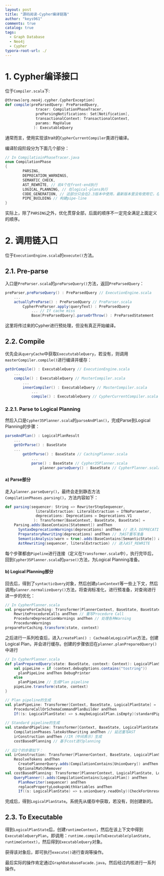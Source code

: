 ```yaml
---
layout: post
title: "源码阅读-Cypher编译链路"
author: "keys961"
comments: true
catalog: true
tags:
  - Graph Database
  - Neo4j
  - Cypher 
typora-root-url: ./
---
```


# 1. Cypher编译接口

位于`Compiler.scala`下:

```scala
@throws[org.neo4j.cypher.CypherException]
def compile(preParsedQuery: PreParsedQuery,
              tracer: CompilationPhaseTracer,
              preParsingNotifications: Set[Notification],
              transactionalContext: TransactionalContext,
              params: MapValue
             ): ExecutableQuery
```

通常而言，使用实现该trait的`CypherCurrentCompiler`类进行编译。

编译阶段阶段分为下面几个部分：

```java
// In CompilatioinPhaseTracer.java
enum CompilationPhase
{
        PARSING,
        DEPRECATION_WARNINGS,
        SEMANTIC_CHECK,
        AST_REWRITE, // 前4个在front-end执行
        LOGICAL_PLANNING, // 在logical-plans执行
        CODE_GENERATION, // 这部分只会在2.3版本中使用，最新版本里没有使用它，在neo4j-cypher模块的helper.scala中使用
        PIPE_BUILDING // 构建pipe-line
}
```

实际上，除了`PARSING`之外，优化贯穿全部，后面的顺序不一定完全满足上面定义的顺序。

# 2. 调用链入口

位于`ExecutionEngine.scala`的`execute()`方法。

## 2.1. Pre-parse

入口是`PreParser.scala`的`preParseQuery()`方法，返回`PreParsedQuery`：

```scala
preParser,preParseQuery() : PreParsedQuery // ExecutionEngine.scala
	...
    actuallyPreParse() : PreParsedQuery // PreParser.scala
        CypherPreParser.apply(queryText) : PreParsedQuery
            ... // If cache miss
            Base[PreParsedQuery].parseOrThrow() : PreParsedStatement
```

这里将传过来的Cypher进行预处理，但没有真正开始编译。

## 2.2. Compile

优先会从`queryCache`中获取`ExecututableQuery`，若没有，则调用`masterCompiler.compile()`进行编译并缓存：

```scala
getOrCompile() : ExecutableQuery // ExecutionEngine.scala
    ...
    compile() : ExecutableQuery // MasterCompiler.scala
        ...
        innerCompiler() : ExecutableQuery // MasterCompiler.scala
            ...
            compile() : ExecutableQuery // CypherCurrentCompiler.scala
```

### 2.2.1. Parse to Logical Planning

然后入口是`Cypher35Planner.scala`的`parseAndPlan()`，完成Parse到Logical Planning的步骤：

```scala
parseAndPlan() : LogicalPlanResult
    ...
    getOrParse() : BaseState
    ...
        getOrParse() : BaseState // CachingPlanner.scala
            ...
            parse() : BaseState // Cypher35Planner.scala
                planner.parseQuery() : BaseState // CypherPlanner.scala
```

#### a) Parse部分

走入`planner.parseQuery()`，最终会走到静态方法`CompilationPhases.parsing()`，方法内容如下：

```scala
def parsing(sequencer: String => RewriterStepSequencer,
              literalExtraction: LiteralExtraction = IfNoParameter,
              deprecations: Deprecations = Deprecations.V1
             ): Transformer[BaseContext, BaseState, BaseState] =
    Parsing.adds(BaseContains[Statement]) andThen 
      SyntaxDeprecationWarnings(deprecations) andThen // 进入 DEPRECATION_WARNINGS 
      PreparatoryRewriting(deprecations) andThen // 为AST重写准备
      SemanticAnalysis(warn = true).adds(BaseContains[SemanticState]) andThen // 进入 SEMANTIC_CHECK
      AstRewriting(sequencer, literalExtraction) // 进入AST_REWRITE
```

每个步骤都由`Pipeline`进行连接（定义在`Transformer.scala`中），执行完毕后，回到`Cypher35Planner.scala`的`parse()`方法，为Logical Planning准备。

#### b) Logical Planning部分

回去后，得到了`syntacticQuery`对象，然后创建`planContext`等一些上下文，然后调用`planner.normalizeQuery()`方法，将查询标准化，进行预准备，对查询进行进一步的优化：

```scala
// In CypherPlanner.scala
val prepareForCaching: Transformer[PlannerContext, BaseState, BaseState] =
    RewriteProcedureCalls andThen // 重写Procedure Call 
    ProcedureDeprecationWarnings andThen // 处理各种Warning
    ProcedureWarnings
prepareForCaching.transform(state, context)
```

之后进行一系列检查后，进入`createPlan() : CacheableLogicalPlan`方法，创建Logical Plan，并会进行缓存。创建的步骤依旧在`planner.planPreparedQuery()`中进行

```scala
// In CypherPlanner.scala
def planPreparedQuery(state: BaseState, context: Context): LogicalPlanState = {
    val pipeLine = if (context.debugOptions.contains("tostring"))
      planPipeLine andThen DebugPrinter
    else
      planPipeLine // 生成Plan pipeline
    pipeLine.transform(state, context)
}

// Plan pipeline的生成
val planPipeLine: Transformer[Context, BaseState, LogicalPlanState] =
    ProcedureCallOrSchemaCommandPlanBuilder andThen
    If((s: LogicalPlanState) => s.maybeLogicalPlan.isEmpty)(standardPipeline） // 可能会生成standard pipeline
                                                            
// Standard pipeline的生成
val standardPipeline: Transformer[Context, BaseState, LogicalPlanState] =
    CompilationPhases.lateAstRewriting andThen // 延迟重写AST
    irConstruction andThen //IR（中间表示）生成
    costBasedPlanning // 基于cost进行planning
                                                            
// 后2个的步骤如下：
val irConstruction: Transformer[PlannerContext, BaseState, LogicalPlanState] =
    ResolveTokens andThen
      CreatePlannerQuery.adds(CompilationContains[UnionQuery]) andThen
      OptionalMatchRemover
val costBasedPlanning: Transformer[PlannerContext, LogicalPlanState, LogicalPlanState] = 
	QueryPlanner().adds(CompilationContains[LogicalPlan]) andThen
      PlanRewriter(sequencer) andThen
      replacePropertyLookupsWithVariables andThen
      If((s: LogicalPlanState) => s.unionQuery.readOnly)(CheckForUnresolvedTokens)
```

完成后，得到`LogicalPlanState`。系统先从缓存中获取，若没有，则创建新的。

## 2.3. To Executable

得到`LogicalPlanState`后，创建`runtimeContext`，然后在该上下文中得到`ExecutableQueryPlan`，即调用：`runtime.compileToExecutable(planState, runtimeContext)`，然后得到`ExecutableQuery`对象。

获得该对象后，即可执行`execute()`进行查询等操作。



最后实际的操作肯定通过`GraphDatabaseFacade.java`，然后经过内核进行一系列操作。

